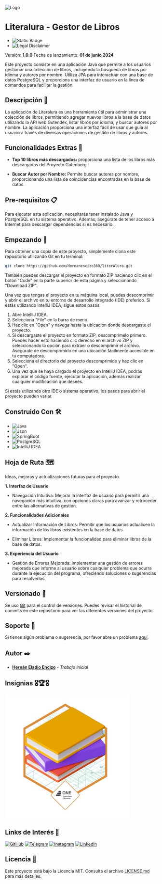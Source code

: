 ![Logo](https://dev-to-uploads.s3.amazonaws.com/uploads/articles/th5xamgrr6se0x5ro4g6.png)

# Literalura - Gestor de Libros
- ![Static Badge](https://img.shields.io/badge/Versi%C3%B3n-1.0--SNAPSHOT-blue?style=for-the-badge) 
- ![Legal Disclaimer](https://img.shields.io/badge/License-MIT-succes?style=for-the-badge&logoColor=white&color=blue)

Versión: **1.0.0**
Fecha de lanzamiento: **01 de junio 2024**

Este proyecto consiste en una aplicación Java que permite a los usuarios gestionar una colección de libros, incluyendo la búsqueda de libros por idioma y autores por nombre. Utiliza JPA para interactuar con una base de datos PostgreSQL y proporciona una interfaz de usuario en la línea de comandos para facilitar la gestión.

## Descripción 📝

La aplicación de Literalura es una herramienta útil para administrar una colección de libros, permitiendo agregar nuevos libros a la base de datos utilizando la API web Gutendex, listar libros por idioma, y buscar autores por nombre. La aplicación proporciona una interfaz fácil de usar que guía al usuario a través de diversas operaciones de gestión de libros y autores.

## Funcionalidades Extras 🚀

- **Top 10 libros más descargados:** proporciona una lista de los libros más descargados del Proyecto Gutenberg.

- **Buscar Autor por Nombre:** Permite buscar autores por nombre, proporcionando una lista de coincidencias encontradas en la base de datos.

## Pre-requisitos 📋

Para ejecutar esta aplicación, necesitarás tener instalado Java y PostgreSQL en tu sistema operativo. Además, asegúrate de tener acceso a Internet para descargar dependencias si es necesario.

## Empezando 🏁

Para obtener una copia de este proyecto, simplemente clona este repositorio utilizando Git en tu terminal:

```bash
git clone https://github.com/Hernanencizo360/literAlura.git
```

También puedes descargar el proyecto en formato ZIP haciendo clic en el botón "Code" en la parte superior de esta página y seleccionando "Download ZIP".

Una vez que tengas el proyecto en tu máquina local, puedes descomprimir y abrir el archivo en tu entorno de desarrollo integrado (IDE) preferido. 
Si estás utilizando IntelliJ IDEA, sigue estos pasos:

1. Abre IntelliJ IDEA.
2. Selecciona "File" en la barra de menú.
3. Haz clic en "Open" y navega hasta la ubicación donde descargaste el proyecto.
4. Si descargaste el proyecto en formato ZIP, descomprímelo primero. Puedes hacer esto haciendo clic derecho en el archivo ZIP y seleccionando la opción para extraer o descomprimir el archivo. Asegúrate de descomprimirlo en una ubicación fácilmente accesible en tu computadora.
5. Selecciona el directorio del proyecto descomprimido y haz clic en "Open".
6. Una vez que se haya cargado el proyecto en IntelliJ IDEA, podrás explorar el código fuente, ejecutar la aplicación, además realizar cualquier modificación que desees.

Si estás utilizando otro IDE o sistema operativo, los pasos para abrir el proyecto pueden variar.


## Construido Con 🛠️

- ![Java](https://img.shields.io/badge/java-17.0.11-blue.svg?style=for-the-badge&logo=openjdk&logoColor=black)
- ![Json](https://img.shields.io/badge/Json-20240303-succes?style=for-the-badge&logo=json&logoColor=red&color=succes)
- ![SpringBoot](https://img.shields.io/badge/SpringBoot-3.2.5-brightgreen?style=for-the-badge&logo=springboot)
- ![PostgreSQL](https://img.shields.io/badge/PostgreSQL-16.2-blue?style=for-the-badge&logo=postgresql)
- ![IntelliJ IDEA](https://img.shields.io/badge/IntelliJIDEA-000000.svg?style=for-the-badge&logo=intellij-idea&logoColor=white)


## Hoja de Ruta 🗺️

Ideas, mejoras y actualizaciones futuras para el proyecto.

**1. Interfaz de Usuario**
- Navegación Intuitiva: Mejorar la interfaz de usuario para permitir una navegación más intuitiva, con opciones claras para avanzar y retroceder entre las alternativas de gestión.

**2. Funcionalidades Adicionales**

- Actualizar Información de Libros: Permitir que los usuarios actualicen la información de los libros existentes en la base de datos.

- Eliminar Libros: Implementar la funcionalidad para eliminar libros de la base de datos.

**3. Experiencia del Usuario**

- Gestión de Errores Mejorada: Implementar una gestión de errores mejorada que informe al usuario sobre cualquier problema que ocurra durante la ejecución del programa, ofreciendo soluciones o sugerencias para resolverlos.

## Versionado 📌

Se uso [Git](https://git-scm.com) para el control de versiones. Puedes revisar el historial de commits en este repositorio para ver las diferentes versiones del proyecto.

## Soporte 🤝

Si tienes algún problema o sugerencia, por favor abre un problema [aquí](https://github.com/Hernanencizo360/literAlura/issues).

## Autor ✒️

- **[Hernán Eladio Encizo](https://github.com/Hernanencizo360)** - _Trabajo inicial_

## Insignias 🎖️🏆️🎖️️

![Insignia-Badge](badge-literalura.png)

## Links de Interés 🔗

[![GitHub](https://img.shields.io/badge/GitHub-000?style=for-the-badge&logo=github&logoColor=white)](https://github.com/Hernanencizo360)
[![Telegram](https://img.shields.io/badge/Telegram-2CA5E0?style=for-the-badge&logo=telegram&logoColor=white)](https://t.me/hernanencizo360)
[![Instagram](https://img.shields.io/badge/Instagram-E4405F?style=for-the-badge&logo=instagram&logoColor=white)](https://www.instagram.com/hernanencizo360)
[![LinkedIn](https://img.shields.io/badge/LinkedIn-0A66C2?style=for-the-badge&logo=linkedin&logoColor=white)](https://www.linkedin.com/in/hern%C3%A1n-encizo-b3b355229?original_referer=)


## Licencia 📄

Este proyecto está bajo la Licencia MIT. Consulta el archivo [LICENSE.md](LICENSE.md) para más detalles.
